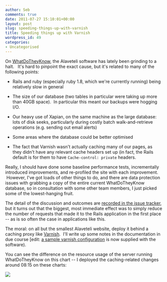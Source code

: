 ```yaml
---
author: Seb
comments: true
date: 2011-07-27 15:10:01+00:00
layout: post
slug: speeding-things-up-with-varnish
title: Speeding things up with Varnish
wordpress_id: 49
categories:
- Uncategorised
---
```


On [WhatDoTheyKnow](http://www.whatdotheyknow.com), the Alaveteli software has lately been grinding to a halt.   It's hard to pinpoint the exact cause, but it's related to many of the following points:




  * Rails and ruby (especially ruby 1.8, which we're currently running) being relatively slow in general


  * The size of our database (two tables in particular were taking up more than 40GB space).  In particular this meant our backups were hogging I/O.


  * Our heavy use of Xapian, on the same machine as the large database: lots of disk seeks, particularly during costly batch walk-and-retrieve operations (e.g. sending out email alerts)


  * Some areas where the database could be better optimised


  * The fact that Varnish wasn't actually caching many of our pages, as they didn't have any relevant cache headers set up (in fact, the Rails default is for them to have `Cache-control: private` headers.


Really, I should have done some baseline performance tests, incrementally introduced improvements, and re-profiled the site with each improvement.  However, I've got loads of other things to do, and there are data protection issues with grabbing a copy of the entire current WhatDoTheyKnow database, so in consultation with some other team members, I just picked some of the lowest-hanging fruit.

The detail of the discussion and outcomes are [recorded in the issue tracker](https://github.com/mysociety/alaveteli/issues/86), but it turns out that the biggest, most immediate effect was to simply reduce the number of requests that made it to the Rails application in the first place -- as is so often the case in applications like this.

The moral: on all but the smallest Alaveteli website, deploy it behind a caching proxy like [Varnish](https://www.varnish-cache.org/).  I'll write up some notes in the documentation in due course [edit: [a sample varnish configuration](https://github.com/mysociety/alaveteli/blob/master/config/varnish-alaveteli.vcl) is now supplied with the software).

You can see the difference on the resource usage of the server running WhatDoTheyKnow on this chart -- I deployed the caching-related changes around 08:15 on these charts:

[![](http://blogs.mysociety.org/alaveteliorg/files/2011/07/performance.png)](http://blogs.mysociety.org/alaveteliorg/files/2011/07/performance.png)
